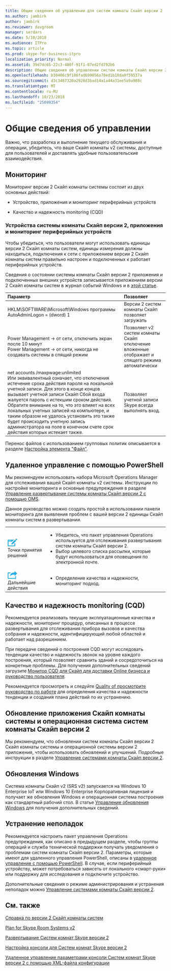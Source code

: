 ```yaml
---
title: Общие сведения об управлении для систем комнаты Скайп версии 2
ms.author: jambirk
author: jambirk
ms.reviewer: davgroom
manager: serdars
ms.date: 5/10/2018
ms.audience: ITPro
ms.topic: article
ms.prod: skype-for-business-itpro
localization_priority: Normal
ms.assetid: 39d7dc65-22c3-400f-91f1-87ed2fd792b6
description: Общие сведения об управлении систем комнаты Скайп версии 2.
ms.openlocfilehash: b30406c9f186fad699056a78ed1b18da9f59537a
ms.sourcegitcommit: d3c3467320a2928d3bad14a1a44a31ee5a9a988c
ms.translationtype: MT
ms.contentlocale: ru-RU
ms.lasthandoff: 10/23/2018
ms.locfileid: "25699354"
---
```

# <a name="management-overview"></a>Общие сведения об управлении 

Важно, что разработка и выполнение текущего обслуживания и операции, убедитесь, что ваше Скайп комнаты v2 системы, доступные для пользователей и доставлять удобные пользовательские взаимодействия. 

## <a name="monitoring"></a>Мониторинг 

Мониторинг версии 2 Скайп комнаты системы состоит из двух основных действий:

-  Устройство, приложения и мониторинг периферийных устройств

-  Качество и надежность monitoring (CQD)

### <a name="skype-room-systems-v2-device-application-and-peripheral-device-monitoring"></a>Устройства системы комнаты Скайп версии 2, приложения и мониторинг периферийных устройств

Чтобы убедиться, что пользователи могут использовать единицы версии 2 Скайп комнаты систем, единицы измерения должны находиться, подключения к сети с приложением версии 2 Скайп комнаты систем правильно настроен и подключенных к работает периферийных устройств. 


Сведения о состоянии системы комнаты Скайп версии 2 приложения и подключенных внешних устройств записывается приложением версии 2 Скайп комнаты систем в журнал событий Windows и в [этой статье](oms.md#understand-the-log-entries). 

|**Параметр**|**Позволяет**|
|:-----|:-----|
|HKLM\SOFTWARE\Microsoft\Windows программы AutoAdminLogon = (dword) 1  <br/> |Версии 2 систем комнаты Скайп позволяет загружать  <br/> |
|Power Management -\> от сети, отключить экран после 10 минут  <br/> Power Management -\> от сети, никогда не создавать системы в спящий режим  <br/> |Позволяет v2 систем комнаты Скайп отключение вложенные отображает и спящего режима автоматически  <br/> |
|net accounts /maxpwage:unlimited  <br/> Или эквивалентный означает, что отключения истечение срока действия пароля на локальной учетной записи. Для этого в конце концов вызывает учетной записи Скайп Сбой входа жалуется пароль с истекшим сроком действия. Обратите внимание на то, что это влияет на всех локальных учетных записей на компьютере, и таким образом не удалось установить это также будет происходить учетную запись администратора на поле в конечном счете срок действия которых истекает также.  <br/> |Позволяет учетной записи Skype всегда выполнять вход.  <br/> |
   
Перенос файлов с использованием групповых политик описывается в разделе [Настройка элемента "Файл"](https://technet.microsoft.com/en-us/library/cc772536%28v=ws.11%29.aspx).
  
## <a name="remote-management-using-powershell"></a>Удаленное управление с помощью PowerShell
<a name="RemotePS"> </a>


Мы рекомендуем использовать набора Microsoft Operations Manager для отслеживания вашей Скайп комнаты v2 системы. Инструкции по настройке мониторинга и основные предупреждения в разделе [Управление развертывание системы комнаты Скайп версии 2 с помощью OMS](../../deploy/deploy-clients/with-oms.md). 

Данное руководство можно создать простой в использовании панели мониторинга для выявления проблем с вашей версии 2 единицы Скайп комнаты систем в развертывании. 

|    |     |
|-----------|------------|
|![](../../media/audio_conferencing_image7.png) <br/>Точки принятия решений|<ul><li>Убедитесь, что пакет управления Operations используется для отслеживания развертывания систем комнаты Скайп версии 2.</li><li>Выбор целевого списка рассылки, которые будут использоваться для оповещения по электронной почте.</li></ul>|
|![](../../media/audio_conferencing_image9.png)<br/>Дальнейшие действия|<ul><li>Определение качества и надежности, мониторинг подход.</li></ul>|

## <a name="quality-and-reliability-monitoring-cqd"></a>Качество и надежность monitoring (CQD)

Рекомендуется реализовать текущие эксплуатационные качества и надежности, мониторинг процедур, описанных в процессе развертывания для отслеживания прибора вызовов и качества собрания и надежности, идентифицирующий любой областей и работает над разрешением. 

При передаче сведений о построения CQD могут исследовать тенденции качество и надежность звонок на уровне каждого построения, который позволяет сравнить зданий и сосредоточиться на конкретные проблемы. Для получения дополнительных сведений загрузите [Монитор CQD для Скайп для доставки Online бизнеса и руководство пользователя](https://myadvisor.fasttrack.microsoft.com/CloudVoice/Downloads?SelectedIDs=6_2_0_15). 

Рекомендуется просмотреть и следуйте [Quality of просмотрите руководство по работе](https://aka.ms/qerguide) для определения качества и надежности тенденции и создания плана действий по их устранению. 

## <a name="updating-the-skype-room-systems-v2-os-and-skype-room-systems-application"></a>Обновление приложения Скайп комнаты системы и операционная система систем комнаты Скайп версии 2 

Мы рекомендуем, что обновлении систем комнаты Скайп версии 2 Скайп комнаты системы и операционной системы версии 2 приложения, чтобы использовать обновлений и улучшений. Подробные инструкции в разделе [Управление системами комнаты Скайп версии 2](room-systems-v2-operations.md#software-updates). 

## <a name="windows-updates"></a>Обновления Windows

Система комнаты Скайп v2 (SRS v2) запускается на Windows 10 Enterprise IoT или Windows 10 Enterprise Корпоративная лицензия и получает же обновления Windows и операционная система построения как стандартный рабочий стол. В статье [Управление обновления Windows](updates.md) для получения дополнительных сведений.


## <a name="troubleshooting"></a>Устранение неполадок

Рекомендуется настроить пакет управления Operations предупреждения, как описано в предыдущем разделе, чтобы группы операций и служба технической поддержки получать уведомления о проблемам систем комнаты Скайп версии 2. Параметры, которые имеют для удаленного управления PowerShell, описаны в [удаленное управление с помощью PowerShell](room-systems-v2-operations.md#remote-management-using-powershell). В случае, если периферийный устройству, может потребоваться зависеть от локального «смарт-руки» или поддержку для исследования и подключите устройство. 

Дополнительные сведения о режиме администрирования и устранения неполадок можно [Управление системами комнаты Скайп версии 2](room-systems-v2-operations.md#admin-mode-and-device-management). 


## <a name="see-also"></a>См. также

[Справка по версии 2 Скайп комнаты систем](https://support.office.com/en-us/article/Skype-Room-Systems-version-2-help-e667f40e-5aab-40c1-bd68-611fe0002ba2)

[Plan for Skype Room Systems v2](../../plan-your-deployment/clients-and-devices/skype-room-systems-v2-0.md)

[Развертывание Систем комнат Skype версии 2](../../deploy/deploy-clients/room-systems-v2.md)

[Настройка консоли для Систем комнат Skype версии 2](../../deploy/deploy-clients/console.md)

[Удаленное управление параметрами консоли Систем комнат Skype версии 2 с помощью XML-файла конфигурации](xml-config-file.md)
